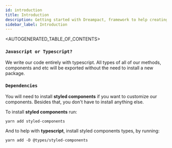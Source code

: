 ```yaml
---
id: introduction
title: Introduction
description: Getting started with Dreampact, framework to help creating a complete - and responsive - react application.
sidebar_label: Introduction
---
```


<AUTOGENERATED_TABLE_OF_CONTENTS>

### `Javascript or Typescript?`
We write our code entirely with typescript. All types of all of our methods, components and etc will be exported without the need to install a new package.

### `Dependencies`
You will need to install __styled components__ if you want to customize our components. Besides that, you don't have to install anything else.

To install __styled components__ run:
```
yarn add styled-components
```

And to help with **typescript**, install styled components types, by running:
```
yarn add -D @types/styled-components
```